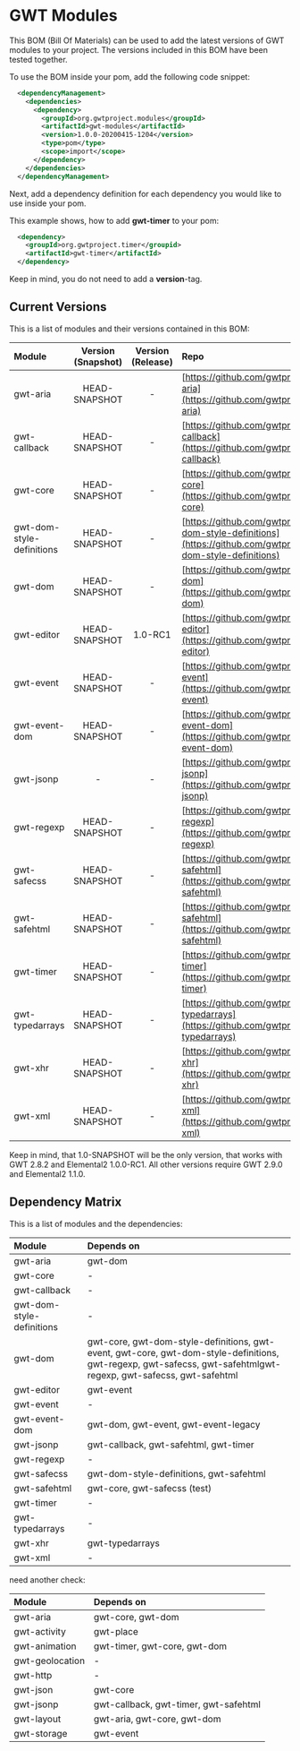 # GWT Modules
This BOM (Bill Of Materials) can be used to add the latest versions of GWT modules to your project. The versions included in this BOM have been tested together.

To use the BOM inside your pom, add the following code snippet:
```xml
  <dependencyManagement>
    <dependencies>
      <dependency>
        <groupId>org.gwtproject.modules</groupId>
        <artifactId>gwt-modules</artifactId>
        <version>1.0.0-20200415-1204</version>
        <type>pom</type>
        <scope>import</scope>
      </dependency>
    </dependencies>
  </dependencyManagement>
```
Next, add a dependency definition for each dependency you would like to use inside your pom.

This example shows, how to add **gwt-timer** to your pom:
```xml
  <dependency>
    <groupId>org.gwtproject.timer</groupid>
    <artifactId>gwt-timer</artifactId>
  </dependency>
```
Keep in mind, you do not need to add a **version**-tag.

## Current Versions

This is a list of modules and their versions contained in this BOM:

| Module                    | Version (Snapshot) | Version (Release) | Repo                                                                                                               |
|:--------------------------|:------------------:|:-----------------:|:-------------------------------------------------------------------------------------------------------------------|
| gwt-aria                  |   HEAD-SNAPSHOT    |         -         | [https://github.com/gwtproject/gwt-aria](https://github.com/gwtproject/gwt-aria)                                   |
| gwt-callback              |   HEAD-SNAPSHOT    |         -         | [https://github.com/gwtproject/gwt-callback](https://github.com/gwtproject/gwt-callback)                           |
| gwt-core                  |   HEAD-SNAPSHOT    |         -         | [https://github.com/gwtproject/gwt-core](https://github.com/gwtproject/gwt-core)                                   |
| gwt-dom-style-definitions |   HEAD-SNAPSHOT    |         -         | [https://github.com/gwtproject/gwt-dom-style-definitions](https://github.com/gwtproject/gwt-dom-style-definitions) |
| gwt-dom                   |   HEAD-SNAPSHOT    |         -         | [https://github.com/gwtproject/gwt-dom](https://github.com/gwtproject/gwt-dom)                                     |
| gwt-editor                |   HEAD-SNAPSHOT    |      1.0-RC1      | [https://github.com/gwtproject/gwt-editor](https://github.com/gwtproject/gwt-editor)                               |
| gwt-event                 |   HEAD-SNAPSHOT    |         -         | [https://github.com/gwtproject/gwt-event](https://github.com/gwtproject/gwt-event)                                 |
| gwt-event-dom             |   HEAD-SNAPSHOT    |         -         | [https://github.com/gwtproject/gwt-event-dom](https://github.com/gwtproject/gwt-event-dom)                         |
| gwt-jsonp                 |         -          |         -         | [https://github.com/gwtproject/gwt-jsonp](https://github.com/gwtproject/gwt-jsonp)                                 |
| gwt-regexp                |   HEAD-SNAPSHOT    |         -         | [https://github.com/gwtproject/gwt-regexp](https://github.com/gwtproject/gwt-regexp)                               |
| gwt-safecss               |   HEAD-SNAPSHOT    |         -         | [https://github.com/gwtproject/gwt-safehtml](https://github.com/gwtproject/gwt-safehtml)                           |
| gwt-safehtml              |   HEAD-SNAPSHOT    |         -         | [https://github.com/gwtproject/gwt-safehtml](https://github.com/gwtproject/gwt-safehtml)                           |
| gwt-timer                 |   HEAD-SNAPSHOT    |         -         | [https://github.com/gwtproject/gwt-timer](https://github.com/gwtproject/gwt-timer)                                 |
| gwt-typedarrays           |   HEAD-SNAPSHOT    |         -         | [https://github.com/gwtproject/gwt-typedarrays](https://github.com/gwtproject/gwt-typedarrays)                     |
| gwt-xhr                   |   HEAD-SNAPSHOT    |         -         | [https://github.com/gwtproject/gwt-xhr](https://github.com/gwtproject/gwt-xhr)                                     |
| gwt-xml                   |   HEAD-SNAPSHOT    |         -         | [https://github.com/gwtproject/gwt-xml](https://github.com/gwtproject/gwt-xml)                                     |

Keep in mind, that 1.0-SNAPSHOT will be the only version, that works with GWT 2.8.2 and Elemental2 1.0.0-RC1. All other versions require GWT 2.9.0 and Elemental2 1.1.0.

## Dependency Matrix

This is a list of modules and the dependencies:

| Module                    | Depends on                                                                                                                                                      |
|:--------------------------|:----------------------------------------------------------------------------------------------------------------------------------------------------------------|
| gwt-aria                  | gwt-dom                                                                                                                                                         |
| gwt-core                  | -                                                                                                                                                               |
| gwt-callback              | -                                                                                                                                                               |
| gwt-dom-style-definitions | -                                                                                                                                                               |
| gwt-dom                   | gwt-core, gwt-dom-style-definitions, gwt-event, gwt-core, gwt-dom-style-definitions, gwt-regexp, gwt-safecss, gwt-safehtmlgwt-regexp, gwt-safecss, gwt-safehtml |
| gwt-editor                | gwt-event                                                                                                                                                       |
| gwt-event                 | -                                                                                                                                                               |
| gwt-event-dom             | gwt-dom, gwt-event, gwt-event-legacy                                                                                                                            |
| gwt-jsonp                 | gwt-callback, gwt-safehtml, gwt-timer                                                                                                                           |
| gwt-regexp                | -                                                                                                                                                               |
| gwt-safecss               | gwt-dom-style-definitions, gwt-safehtml                                                                                                                         |
| gwt-safehtml              | gwt-core, gwt-safecss (test)                                                                                                                                    |
| gwt-timer                 | -                                                                                                                                                               |
| gwt-typedarrays           | -                                                                                                                                                               |
| gwt-xhr                   | gwt-typedarrays                                                                                                                                                 |
| gwt-xml                   | -                                                                                                                                                               |

need another check:


| Module          | Depends on                              |
|:----------------|:----------------------------------------|
| gwt-aria        | gwt-core, gwt-dom                       |
| gwt-activity    | gwt-place                               |
| gwt-animation   | gwt-timer, gwt-core, gwt-dom            |
| gwt-geolocation | -                                       |
| gwt-http        | -                                       |
| gwt-json        | gwt-core                                |
| gwt-jsonp       | gwt-callback, gwt-timer, gwt-safehtml   |
| gwt-layout      | gwt-aria, gwt-core, gwt-dom             |
| gwt-storage     | gwt-event                               |
